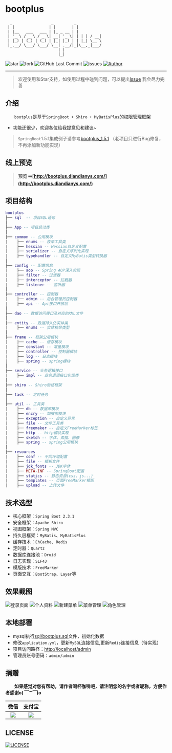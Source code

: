 # bootplus

```
  _                 _         _
 | |               | |       | |
 | |__   ___   ___ | |_ _ __ | |
 | '_ \ / _ \ / _ \| __| '_ \| | | | / __|
 | |_) | (_) | (_) | |_| |_) | | |_| \__ \
 |_.__/ \___/ \___/ \__| .__/|_|\__,_|___/
                       | |
                       |_|
```

![star](https://img.shields.io/github/stars/JoeyBling/bootplus "star")
![fork](https://img.shields.io/github/forks/JoeyBling/bootplus "fork")
![GitHub Last Commit](https://img.shields.io/github/last-commit/JoeyBling/bootplus.svg?label=commits "GitHub Last Commit")
![issues](https://img.shields.io/github/issues/JoeyBling/bootplus "issues")
[![Author](https://img.shields.io/badge/Author-JoeyBling-red.svg "Author")](https://zhousiwei.gitee.io "Author")

------------------

> 欢迎使用和Star支持，如使用过程中碰到问题，可以提出[Issue](https://github.com/JoeyBling/bootplus/issues) 我会尽力完善

## 介绍
&emsp;&emsp;`bootplus`是基于`SpringBoot + Shiro + MyBatisPlus`的权限管理框架
- 功能还很少，欢迎各位给我提意见和建议~

> `SpringBoot`1.5.1集成例子请参考[bootplus_1.5.1](https://github.com/JoeyBling/bootplus/tree/1.5) （老项目只进行Bug修复，不再添加新功能实现）

## 线上预览

> **预览 ➡️[http://bootplus.diandianys.com/](http://bootplus.diandianys.com/)**

## 项目结构

```lua
bootplus
├── sql  -- 项目SQL语句
│
├── App -- 项目启动类
│
├── common -- 公用模块
|    ├── enums -- 枚举工具类
|    ├── hessian -- Hessian自定义配置
|    ├── serializer -- 自定义序列化实现
|    ├── typehandler -- 自定义MyBatis类型转换器
│
├── config -- 配置信息
|    ├── aop -- Spring AOP深入实现
|    ├── filter -- 过滤器
|    ├── interceptor -- 拦截器
|    ├── listener -- 监听器
│
├── controller -- 控制器
|    ├── admin -- 后台管理员控制器
|    ├── api -- Api接口开放层
│
├── dao -- 数据访问接口及对应的XML文件
│
├── entity -- 数据持久化实体类
|    ├── enums -- 实体枚举类型
│
├── frame -- 框架公用模块
|    ├── cache -- 缓存模块
|    ├── constant -- 常量模块
|    ├── controller -- 控制器模块
|    ├── log -- 日志模块
|    ├── spring -- spring模块
│
├── service -- 业务逻辑接口
|    ├── impl -- 业务逻辑接口实现类
│
├── shiro -- Shiro验证框架
│
├── task -- 定时任务
│
├── util -- 工具类
|    ├── db -- 数据库模块
|    ├── encry -- 加解密模块
|    ├── exception -- 自定义异常
|    ├── file -- 文件工具类
|    ├── freemaker -- 自定义FreeMarker标签
|    ├── http -- http模块实现
|    ├── sketch -- 字体、素描、图像
|    ├── spring -- spring公用模块
│
├── resources
|    ├── conf -- 不同环境配置
|    ├── file -- 模板文件
|    ├── jdk_fonts -- JDK字体
|    ├── META-INF -- SpringBoot配置
|    ├── statics -- 静态资源(css、js...)
|    ├── templates -- 页面FreeMarker模版
|    ├── upload -- 上传文件
```

## 技术选型
- 核心框架：`Spring Boot 2.3.1`
- 安全框架：`Apache Shiro`
- 视图框架：`Spring MVC`
- 持久层框架：`MyBatis`、`MyBatisPlus`
- 缓存技术：`EhCache`、`Redis`
- 定时器：`Quartz`
- 数据库连接池：`Druid`
- 日志实现：`SLF4J`
- 模版技术：`FreeMarker`
- 页面交互：`BootStrap`、`Layer`等

## 效果截图
![](./examples/images/login.png "登录页面")
![](./examples/images/personal_data.png "个人资料")
![](./examples/images/new_menu.png "新建菜单")
![](./examples/images/menu.png "菜单管理")
![](./examples/images/role.png "角色管理")

## 本地部署
- mysql执行[sql/bootplus.sql](./sql/bootplus.sql)文件，初始化数据
- 修改`application.yml`，更新`MySQL`连接信息,更新`Redis`连接信息（待实现）
- 项目访问路径：[http://localhost/admin](http://bootplus.diandianys.com/)
- 管理员账号密码：`admin/admin`

## 捐赠
&emsp;&emsp;**如果感觉对您有帮助，请作者喝杯咖啡吧，请注明您的名字或者昵称，方便作者感谢o(*￣︶￣*)o**

| 微信 | 支付宝 |
| :---: | :---: |
| ![](./examples/images/weixin.png) | ![](./examples/images/alipay.jpeg) |

## LICENSE
[![LICENSE](https://img.shields.io/github/license/JoeyBling/bootplus "LICENSE")](./LICENSE "LICENSE")